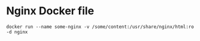 #  Nginx Docker file

```shell script
docker run --name some-nginx -v /some/content:/usr/share/nginx/html:ro -d nginx
```
